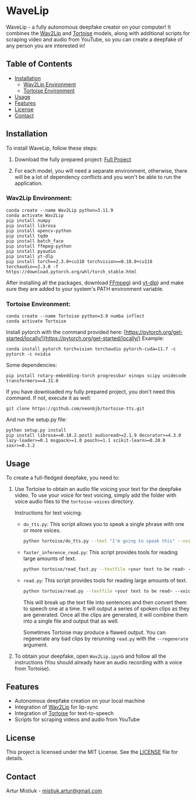 # WaveLip

WaveLip - a fully autonomous deepfake creator on your computer! It combines the [Wav2Lip](https://github.com/Rudrabha/Wav2Lip) and [Tortoise](https://github.com/neonbjb/tortoise-tts/tree/main) models, along with additional scripts for scraping video and audio from YouTube, so you can create a deepfake of any person you are interested in!

## Table of Contents

- [Installation](#installation)
  - [Wav2Lip Environment](#wav2lip-environment)
  - [Tortoise Environment](#tortoise-environment)
- [Usage](#usage)
- [Features](#features)
- [License](#license)
- [Contact](#contact)

## Installation

To install WaveLip, follow these steps:

1. Download the fully prepared project:
[Full Project](https://drive.google.com/file/d/1cdCYiqY-9IYiFrFOTtWYMBBIbrltALYc/view?usp=drive_link)

2. For each model, you will need a separate environment, otherwise, there will be a lot of dependency conflicts and you won't be able to run the application.

### Wav2Lip Environment:
```
conda create --name Wav2Lip python=3.11.9
conda activate Wav2Lip
pip install numpy
pip install librosa
pip install opencv-python
pip install tqdm
pip install batch_face
pip install ffmpeg-python
pip install pyaudio
pip install yt-dlp
pip install torch==2.3.0+cu118 torchvision==0.18.0+cu118 torchaudio==2.3.0 -f https://download.pytorch.org/whl/torch_stable.html
```
After installing all the packages, download [FFmpeg](https://ffmpeg.org/download.html)) and [yt-dlp](https://github.com/yt-dlp/yt-dlp)) and make sure they are added to your system's PATH environment variable.

### Tortoise Environment:
```
conda create --name Tortoise python=3.9 numba inflect
conda activate Tortoise
```
Install pytorch with the command provided here: [https://pytorch.org/get-started/locally/](https://pytorch.org/get-started/locally/)
Example:
```
conda install pytorch torchvision torchaudio pytorch-cuda=11.7 -c pytorch -c nvidia
```
Some dependencies:
```
pip install rotary-embedding-torch progressbar einops scipy unidecode transformers==4.31.0
```
If you have downloaded my fully prepared project, you don't need this command. If not, execute it as well:
```
git clone https://github.com/neonbjb/tortoise-tts.git
```
And run the setup.py file:
```
python setup.py install
pip install librosa==0.10.2.post1 audioread>=2.1.9 decorator>=4.3.0 lazy-loader>=0.1 msgpack>=1.0 pooch>=1.1 scikit-learn>=0.20.0 soxr>=0.3.2
```



## Usage

To create a full-fledged deepfake, you need to:

1. Use Tortoise to obtain an audio file voicing your text for the deepfake video. To use your voice for text voicing, simply add the folder with voice audio files to the `tortoise-voices` directory.

   Instructions for text voicing:
   - `do_tts.py`: This script allows you to speak a single phrase with one or more voices.
     ```bash
     python tortoise/do_tts.py --text "I'm going to speak this" --voice random --preset fast
     ```
   - `faster_inference_read.py`: This script provides tools for reading large amounts of text.
     ```bash
     python tortoise/read_fast.py --textfile <your text to be read> --voice random
     ```
   - `read.py`: This script provides tools for reading large amounts of text.
     ```bash
     python tortoise/read.py --textfile <your text to be read> --voice random
     ```
     This will break up the text file into sentences and then convert them to speech one at a time. It will output a series of spoken clips as they are generated. Once all the clips are generated, it will combine them into a single file and output that as well.

     Sometimes Tortoise may produce a flawed output. You can regenerate any bad clips by rerunning `read.py` with the `--regenerate` argument.

2. To obtain your deepfake, open `Wav2Lip.ipynb` and follow all the instructions (You should already have an audio recording with a voice from Tortoise).

## Features

- Autonomous deepfake creation on your local machine
- Integration of [Wav2Lip](https://github.com/Rudrabha/Wav2Lip) for lip-sync
- Integration of [Tortoise](https://github.com/neonbjb/tortoise-tts/tree/main) for text-to-speech
- Scripts for scraping videos and audio from YouTube

## License

This project is licensed under the MIT License. See the [LICENSE](LICENSE) file for details.

## Contact

Artur Mistiuk - [mistiuk.artur@gmail.com](mailto:mistiuk.artur@gmail.com)
